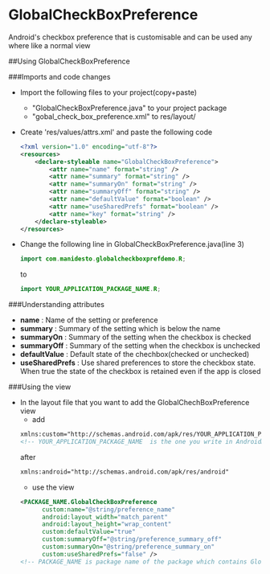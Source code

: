GlobalCheckBoxPreference
========================

Android's checkbox preference that is customisable and can be used any where like a normal view

##Using GlobalCheckBoxPreference 

###Imports and code changes
* Import the following files to your project(copy+paste)
  * "GlobalCheckBoxPreference.java" to your project package
  * "gobal_check_box_preference.xml" to res/layout/

* Create 'res/values/attrs.xml' and paste the following code
  ```xml
  <?xml version="1.0" encoding="utf-8"?>
  <resources>
      <declare-styleable name="GlobalCheckBoxPreference">
          <attr name="name" format="string" />
          <attr name="summary" format="string" />
          <attr name="summaryOn" format="string" />
          <attr name="summaryOff" format="string" />
          <attr name="defaultValue" format="boolean" />
          <attr name="useSharedPrefs" format="boolean" />
          <attr name="key" format="string" />
      </declare-styleable>
  </resources>
  ```
* Change the following line in GlobalCheckBoxPreference.java(line 3)

  ```java
  import com.manidesto.globalcheckboxprefdemo.R;
  ``` 
  to
  ```java
  import YOUR_APPLICATION_PACKAGE_NAME.R;
  ```
###Understanding attributes
* **name** : Name of the setting or preference
* **summary** : Summary of the setting which is below the name
* **summaryOn** : Summary of the setting when the checkbox is checked
* **summaryOff** : Summary of the setting when the checkbox is unchecked
* **defaultValue** : Default state of the chechbox(checked or unchecked)
* **useSharedPrefs** : Use shared preferences to store the checkbox state. When true the state of the checkbox is retained even if the app is closed

###Using the view
* In the layout file that you want to add the GlobalChechBoxPreference view
  * add
  ```xml
  xmlns:custom="http://schemas.android.com/apk/res/YOUR_APPLICATION_PACKAGE_NAME"
  <!-- YOUR_APPLICATION_PACKAGE_NAME  is the one you write in AndroidManifest.xml -->
  ``` 
  after
  ```xml
  xmlns:android="http://schemas.android.com/apk/res/android"
  ```
  * use the view
  ```xml
  <PACKAGE_NAME.GlobalCheckBoxPreference
        custom:name="@string/preference_name"
        android:layout_width="match_parent"
        android:layout_height="wrap_content"
        custom:defaultValue="true"
        custom:summaryOff="@string/preference_summary_off"
        custom:summaryOn="@string/preference_summary_on"
        custom:useSharedPrefs="false" />
  <!-- PACKAGE_NAME is package name of the package which contains GlobalCheckBoxPreference.java -->
  ```



